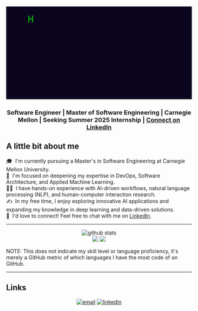 ![Peek 2020-07-09 15-53](/src/files/messagif.gif)
<h3 align="center">Software Engineer | Master of Software Engineering | Carnegie Mellon | Seeking Summer 2025 Internship | <a href='https://www.linkedin.com/in/yujian-song-839394309/'> Connect on LinkedIn</a></h3>

## A little bit about me

🎓 &nbsp;I'm currently pursuing a Master's in Software Engineering at Carnegie Mellon University. \
🌱 &nbsp;I'm focused on deepening my expertise in DevOps, Software Architecture, and Applied Machine Learning. \
👨‍💻 &nbsp;I have hands-on experience with AI-driven workflows, natural language processing (NLP), and human-computer interaction research. \
✍️ &nbsp;In my free time, I enjoy exploring innovative AI applications and expanding my knowledge in deep learning and data-driven solutions. \
💬 &nbsp;I'd love to connect! Feel free to chat with me on [LinkedIn](https://www.linkedin.com/in/yujian-song-839394309/). 

---

<p  align="center">
  <img src="http://github-profile-summary-cards.vercel.app/api/cards/profile-details?username=slliland&theme=default" alt="github stats"></br>
  <img src="http://github-profile-summary-cards.vercel.app/api/cards/repos-per-language?username=slliland&theme=default">
  <img src="http://github-profile-summary-cards.vercel.app/api/cards/most-commit-language?username=slliland&theme=default"></br></p>

NOTE: This does not indicate my skill level or language proficiency, it's merely a GitHub metric of which languages I have the most code of on GitHub.

---

[//]: # (## Latest blog posts)

[//]: # (<!-- BLOG-POST-LIST:START -->)

[//]: # (- [How To Enforce SQL Code Quality Using SQLFluff, Pre-Commit And GitHub Actions]&#40;https://blog.mphomphego.co.za/blog/2024/10/11/How-to-Enforce-SQL-Code-Quality-using-SQLFluff-Pre-Commit-and-GitHub-Actions.html&#41;)

[//]: # (- [How An EC2 Instance Became My Go-To Remote Development Solution Using Terraform]&#40;https://blog.mphomphego.co.za/blog/2024/08/18/How-An-EC2-Instance-Became-My-Go-To-Remote-Development-Solution.html&#41;)

[//]: # (- [How To Automate Jira And Confluence Using Python]&#40;https://blog.mphomphego.co.za/blog/2024/05/22/How-to-automate-Jira-and-Confluence-using-Python.html&#41;)

[//]: # (- [How To Connect To AWS Athena Using DBeaver Community Edition Via AWS SSO]&#40;https://blog.mphomphego.co.za/blog/2023/12/27/How-to-connect-to-AWS-Athena-using-DBeaver-Community-Edition-via-AWS-SSO.html&#41;)

[//]: # (- [How To Verify Data Quality On Tables Landed On AWS Data Lake And Data Warehouse]&#40;https://blog.mphomphego.co.za/blog/2023/11/11/How-to-Verify-Data-Quality-on-Tables-Landed-on-AWS-Data-Lake-and-Data-Warehouse.html&#41;)

[//]: # (- [How To Efficiently Extract Tables From MSSQL Server To A Data Lake]&#40;https://blog.mphomphego.co.za/blog/2023/08/02/How-to-Efficiently-Extract-Tables-from-MSSQL-Server-to-a-Data-Lake.html&#41;)

[//]: # (- [Managing Jenkins Plugins]&#40;https://blog.mphomphego.co.za/blog/2022/06/24/Managing-Jenkins-Plugins.html&#41;)

[//]: # (- [How I Setup Jenkins On Docker Container Using Ansible &lpar;Part 1&rpar;]&#40;https://blog.mphomphego.co.za/blog/2022/05/09/How-I-setup-Jenkins-on-Docker-container-using-Ansible-Part-1.html&#41;)

[//]: # (- [How I Setup Jenkins On Docker Container Using Ansible &lpar;Part 2&rpar;]&#40;https://blog.mphomphego.co.za/blog/2022/05/09/How-I-setup-Jenkins-on-Docker-container-using-Ansible-Part-2.html&#41;)

[//]: # (- [How I Uninstalled YouTube From Android TV]&#40;https://blog.mphomphego.co.za/blog/2022/04/11/How-I-uninstalled-YouTube-from-Android-TV.html&#41;)

[//]: # (<!-- BLOG-POST-LIST:END -->)

[//]: # (---)

## Links

<p align="center">
  <a href="mailto:yujianso@andrew.cmu.edu"><img src="https://img.icons8.com/color/32/000000/gmail.png" alt="email"/></a>
  <a href="https://www.linkedin.com/in/yujian-song-839394309/"><img src="https://img.icons8.com/color/32/000000/linkedin.png" alt="linkedin"/></a>
</p>
